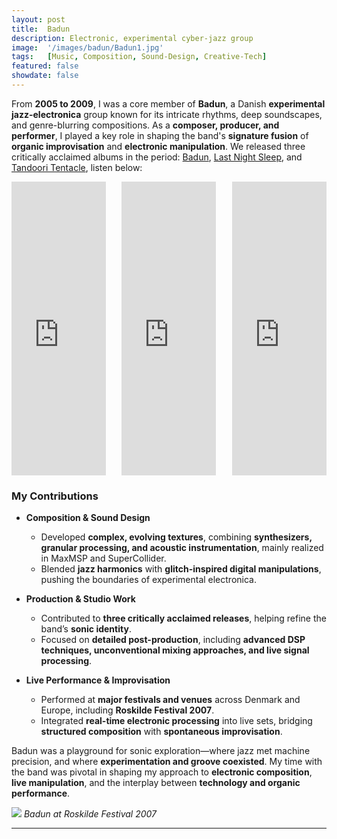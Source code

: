 ```yaml
---
layout: post
title:  Badun
description: Electronic, experimental cyber-jazz group
image:  '/images/badun/Badun1.jpg'
tags:   [Music, Composition, Sound-Design, Creative-Tech]
featured: false
showdate: false
---
```


From **2005 to 2009**, I was a core member of **Badun**, a Danish **experimental jazz-electronica** group known for its intricate rhythms, deep soundscapes, and genre-blurring compositions. As a **composer, producer, and performer**, I played a key role in shaping the band's **signature fusion** of **organic improvisation** and **electronic manipulation**. We released three critically acclaimed albums in the period: [Badun](https://badun.bandcamp.com/album/badun), [Last Night Sleep](https://badun.bandcamp.com/album/last-night-sleep), and [Tandoori Tentacle](https://badun.bandcamp.com/album/tandoori-tentacle), listen below:

<div style="display: flex; justify-content: space-between;">

<iframe style="border: 0; width: 30%; height: 470px;" src="https://bandcamp.com/EmbeddedPlayer/album=928738491/size=large/bgcol=333333/linkcol=4ec5ec/tracklist=false/transparent=true/" seamless><a href="https://badun.bandcamp.com/album/badun">badun by Badun</a></iframe>

<iframe style="border: 0; width: 30%; height: 470px;" src="https://bandcamp.com/EmbeddedPlayer/album=2330617776/size=large/bgcol=333333/linkcol=4ec5ec/tracklist=false/transparent=true/" seamless><a href="https://badun.bandcamp.com/album/last-night-sleep">Last Night Sleep by Badun</a></iframe>

<iframe style="border: 0; width: 30%; height: 470px;" src="https://bandcamp.com/EmbeddedPlayer/album=3888382953/size=large/bgcol=333333/linkcol=4ec5ec/tracklist=false/transparent=true/" seamless><a href="https://badun.bandcamp.com/album/tandoori-tentacle">Tandoori Tentacle by Badun</a></iframe>

</div>

### **My Contributions**  
- **Composition & Sound Design**  
  - Developed **complex, evolving textures**, combining **synthesizers, granular processing, and acoustic instrumentation**, mainly realized in MaxMSP and SuperCollider. 
  - Blended **jazz harmonics** with **glitch-inspired digital manipulations**, pushing the boundaries of experimental electronica.  

- **Production & Studio Work**  
  - Contributed to **three critically acclaimed releases**, helping refine the band’s **sonic identity**.  
  - Focused on **detailed post-production**, including **advanced DSP techniques, unconventional mixing approaches, and live signal processing**.  

- **Live Performance & Improvisation**  
  - Performed at **major festivals and venues** across Denmark and Europe, including **Roskilde Festival 2007**.  
  - Integrated **real-time electronic processing** into live sets, bridging **structured composition** with **spontaneous improvisation**.  


Badun was a playground for sonic exploration—where jazz met machine precision, and where **experimentation and groove coexisted**. My time with the band was pivotal in shaping my approach to **electronic composition**, **live manipulation**, and the interplay between **technology and organic performance**.  

![]({{site.baseurl}}/images/badun/BadunRosk1.jpg#wide)
*Badun at Roskilde Festival 2007*


<hr>
